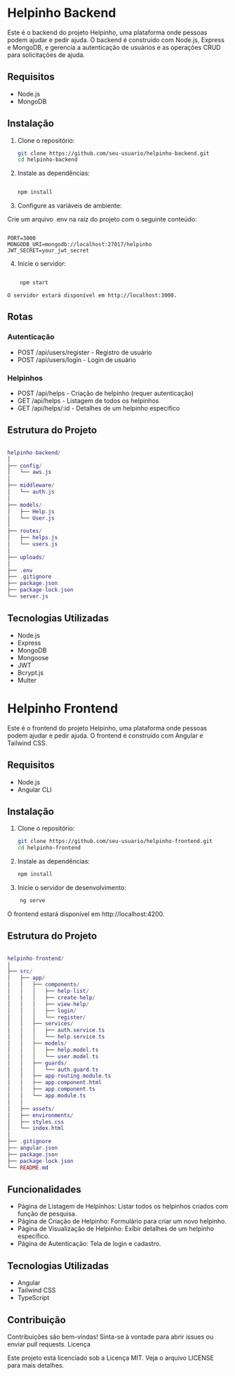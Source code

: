 # Helpinho Backend

Este é o backend do projeto Helpinho, uma plataforma onde pessoas podem ajudar e pedir ajuda. O backend é construído com Node.js, Express e MongoDB, e gerencia a autenticação de usuários e as operações CRUD para solicitações de ajuda.

## Requisitos

- Node.js
- MongoDB

## Instalação

1. Clone o repositório:

    ```bash
    git clone https://github.com/seu-usuario/helpinho-backend.git
    cd helpinho-backend
    ```

2. Instale as dependências:

    ```bash

    npm install
    ```

3. Configure as variáveis de ambiente:

Crie um arquivo .env na raiz do projeto com o seguinte conteúdo:

```plaintext

PORT=3000
MONGODB_URI=mongodb://localhost:27017/helpinho
JWT_SECRET=your_jwt_secret
```
4. Inicie o servidor:

```bash

    npm start
```
    O servidor estará disponível em http://localhost:3000.

## Rotas
### Autenticação

- POST /api/users/register - Registro de usuário
- POST /api/users/login - Login de usuário

### Helpinhos

- POST /api/helps - Criação de helpinho (requer autenticação)
- GET /api/helps - Listagem de todos os helpinhos
- GET /api/helps/:id - Detalhes de um helpinho específico

## Estrutura do Projeto

```lua

helpinho-backend/
│
├── config/
│   └── aws.js
│
├── middleware/
│   └── auth.js
│
├── models/
│   ├── Help.js
│   └── User.js
│
├── routes/
│   ├── helps.js
│   └── users.js
│
├── uploads/
│
├── .env
├── .gitignore
├── package.json
├── package-lock.json
└── server.js
```
## Tecnologias Utilizadas

- Node.js
- Express
- MongoDB
- Mongoose
- JWT
- Bcrypt.js
- Multer

# Helpinho Frontend

Este é o frontend do projeto Helpinho, uma plataforma onde pessoas podem ajudar e pedir ajuda. O frontend é construído com Angular e Tailwind CSS.

## Requisitos

- Node.js
- Angular CLI

## Instalação

1. Clone o repositório:

   ```bash
   git clone https://github.com/seu-usuario/helpinho-frontend.git
   cd helpinho-frontend
    ```

2. Instale as dependências:

    ```bash
    npm install
    ```

3. Inicie o servidor de desenvolvimento:

```bash
    ng serve
```

O frontend estará disponível em http://localhost:4200.

## Estrutura do Projeto

```lua

helpinho-frontend/
│
├── src/
│   ├── app/
│   │   ├── components/
│   │   │   ├── help-list/
│   │   │   ├── create-help/
│   │   │   ├── view-help/
│   │   │   ├── login/
│   │   │   └── register/
│   │   ├── services/
│   │   │   ├── auth.service.ts
│   │   │   └── help.service.ts
│   │   ├── models/
│   │   │   ├── help.model.ts
│   │   │   └── user.model.ts
│   │   ├── guards/
│   │   │   └── auth.guard.ts
│   │   ├── app-routing.module.ts
│   │   ├── app.component.html
│   │   ├── app.component.ts
│   │   └── app.module.ts
│   │
│   ├── assets/
│   ├── environments/
│   ├── styles.css
│   └── index.html
│
├── .gitignore
├── angular.json
├── package.json
├── package-lock.json
└── README.md
```

## Funcionalidades

- Página de Listagem de Helpinhos: Listar todos os helpinhos criados com função de pesquisa.
- Página de Criação de Helpinho: Formulário para criar um novo helpinho.
- Página de Visualização de Helpinho: Exibir detalhes de um helpinho específico.
- Página de Autenticação: Tela de login e cadastro.

## Tecnologias Utilizadas

- Angular
- Tailwind CSS
- TypeScript

## Contribuição

Contribuições são bem-vindas! Sinta-se à vontade para abrir issues ou enviar pull requests.
Licença

Este projeto está licenciado sob a Licença MIT. Veja o arquivo LICENSE para mais detalhes.